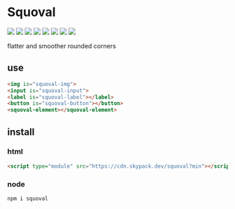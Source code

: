 # Squoval

![](https://img.shields.io/badge/markup-html-e44d26?logo=html5&style=for-the-badge) ![](https://img.shields.io/npm/v/squoval?style=for-the-badge&label=alpha&logo=npm) ![](https://img.shields.io/badge/format-prettier-yellow?style=for-the-badge&logo=prettier) ![](https://img.shields.io/npm/l/squoval?style=for-the-badge&color=3DA639&logo=opensourceinitiative) ![](https://img.shields.io/badge/script-ts-3178c6?logo=typescript&style=for-the-badge) ![](https://img.shields.io/badge/style-css-264de4?logo=css3&style=for-the-badge) ![](https://img.shields.io/badge/lint-es-4B32C3?logo=eslint&style=for-the-badge) ![](https://img.shields.io/badge/code%20style-google-blueviolet.svg?style=for-the-badge&logo=google&label=style)

flatter and smoother rounded corners


## use
```html
<img is="squoval-img">
<input is="squoval-input">
<label is="squoval-label"></label>
<button is="squoval-button"></button>
<squoval-element></squoval-element>
```


## install

### html
```html
<script type="module" src="https://cdn.skypack.dev/squoval?min"></script>
```

### node
```sh
npm i squoval
```
